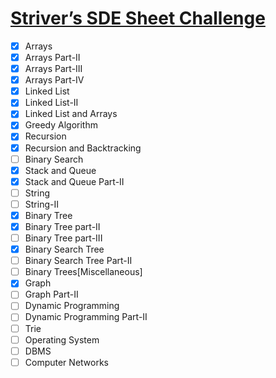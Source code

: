 # [Striver’s SDE Sheet Challenge](https://takeuforward.org/interviews/strivers-sde-sheet-challenge-2023/)

- [x] Arrays
- [x] Arrays Part-II
- [x] Arrays Part-III
- [x] Arrays Part-IV
- [x] Linked List
- [x] Linked List-II
- [x] Linked List and Arrays
- [x] Greedy Algorithm
- [x] Recursion
- [x] Recursion and Backtracking
- [ ] Binary Search
- [x] Stack and Queue
- [x] Stack and Queue Part-II
- [ ] String
- [ ] String-II
- [x] Binary Tree
- [x] Binary Tree part-II
- [ ] Binary Tree part-III
- [x] Binary Search Tree
- [ ] Binary Search Tree Part-II
- [ ] Binary Trees[Miscellaneous]
- [x] Graph
- [ ] Graph Part-II
- [ ] Dynamic Programming
- [ ] Dynamic Programming Part-II
- [ ] Trie
- [ ] Operating System
- [ ] DBMS
- [ ] Computer Networks

